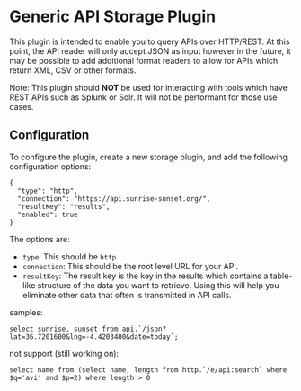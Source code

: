 
# Generic API Storage Plugin
This plugin is intended to enable you to query APIs over HTTP/REST.  At this point, the API reader will only accept JSON as input however in the future, it may be possible to
 add additional format readers to allow for APIs which return XML, CSV or other formats.  
 
Note:  This plugin should **NOT** be used for interacting with tools which have REST APIs such as Splunk or Solr.  It will not be performant for those use cases.  

## Configuration
To configure the plugin, create a new storage plugin, and add the following configuration options:

```
{
  "type": "http",
  "connection": "https://api.sunrise-sunset.org/",
  "resultKey": "results",
  "enabled": true
}
```
The options are:
* `type`:  This should be `http`
* `connection`:  This should be the root level URL for your API.
* `resultKey`:  The result key is the key in the results which contains a table-like structure of the data you want to retrieve.  Using this will help you eliminate other data
 that often is transmitted in API calls. 
 



samples:

    select sunrise, sunset from api.`/json?lat=36.7201600&lng=-4.4203400&date=today`;
 
    
not support (still working on):

    select name from (select name, length from http.`/e/api:search` where $q='avi' and $p=2) where length > 0

